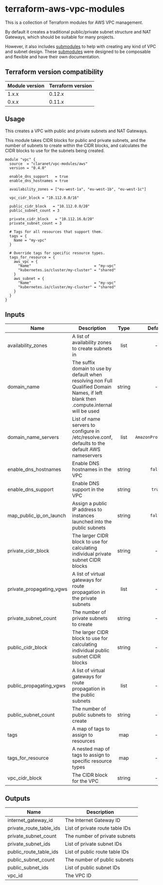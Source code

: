 # terraform-aws-vpc-modules

This is a collection of Terraform modules for AWS VPC management.

By default it creates a traditional public/private subnet structure and NAT Gateways, which should be suitable for many projects.

However, it also includes [submodules](./modules/) to help with creating any kind of VPC and subnet design. These [submodules](./modules/) were designed to be composable and flexible and have their own documentation.

## Terraform version compatibility

| Module version | Terraform version |
|----------------|-------------------|
| 1.x.x          | 0.12.x            |
| 0.x.x          | 0.11.x            |

## Usage

This creates a VPC with public and private subnets and NAT Gateways.

This module takes CIDR blocks for public and private subnets, and the number of subnets to create within the CIDR blocks, and calculates the CIDR blocks to use for the subnets being created.

```hcl
module "vpc" {
  source  = "claranet/vpc-modules/aws"
  version = "0.4.0"

  enable_dns_support   = true
  enable_dns_hostnames = true

  availability_zones = ["eu-west-1a", "eu-west-1b", "eu-west-1c"]

  vpc_cidr_block = "10.112.0.0/16"

  public_cidr_block   = "10.112.0.0/20"
  public_subnet_count = 3

  private_cidr_block   = "10.112.16.0/20"
  private_subnet_count = 3

  # Tags for all resources that support them.
  tags = {
    Name = "my-vpc"
  }

  # Override tags for specific resource types.
  tags_for_resource = {
    aws_vpc = {
      "Name"                             = "my-vpc"
      "kubernetes.io/cluster/my-cluster" = "shared"
    }
    aws_subnet = {
      "Name"                             = "my-vpc"
      "kubernetes.io/cluster/my-cluster" = "shared"
    }
  }
}
```

## Inputs

| Name | Description | Type | Default | Required |
|------|-------------|:----:|:-----:|:-----:|
| availability_zones | A list of availability zones to create subnets in | list | - | yes |
| domain_name | The suffix domain to use by default when resolving non Full Qualified Domain Names, if left blank then <region>.compute.internal will be used | string | - | no |
| domain_name_servers | List of name servers to configure in /etc/resolve.conf, defaults to the default AWS nameservers | list | `AmazonProvidedDNS` | no |
| enable_dns_hostnames | Enable DNS hostnames in the VPC | string | `false` | no |
| enable_dns_support | Enable DNS support in the VPC | string | `true` | no |
| map_public_ip_on_launch | Assign a public IP address to instances launched into the public subnets | string | `false` | no |
| private_cidr_block | The larger CIDR block to use for calculating individual private subnet CIDR blocks | string | - | yes |
| private_propagating_vgws | A list of virtual gateways for route propagation in the private subnets | list | - | no |
| private_subnet_count | The number of private subnets to create | string | - | yes |
| public_cidr_block | The larger CIDR block to use for calculating individual public subnet CIDR blocks | string | - | yes |
| public_propagating_vgws | A list of virtual gateways for route propagation in the public subnets | list | - | no |
| public_subnet_count | The number of public subnets to create | string | - | yes |
| tags | A map of tags to assign to resources | map | - | no |
| tags_for_resource | A nested map of tags to assign to specific resource types | map | - | no |
| vpc_cidr_block | The CIDR block for the VPC | string | - | yes |

## Outputs

| Name | Description |
|------|-------------|
| internet_gateway_id | The Internet Gateway ID |
| private_route_table_ids | List of private route table IDs |
| private_subnet_count | The number of private subnets |
| private_subnet_ids | List of private subnet IDs |
| public_route_table_ids | List of public route table IDs |
| public_subnet_count | The number of public subnets |
| public_subnet_ids | List of public subnet IDs |
| vpc_id | The VPC ID |
